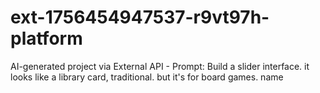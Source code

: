 # ext-1756454947537-r9vt97h-platform
AI-generated project via External API - Prompt: Build a slider interface. it looks like a library card, traditional. but it's for board games. name 
